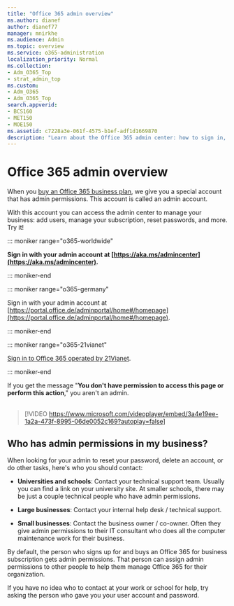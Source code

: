 ```yaml
---
title: "Office 365 admin overview"
ms.author: dianef
author: dianef77
manager: mnirkhe
ms.audience: Admin
ms.topic: overview
ms.service: o365-administration
localization_priority: Normal
ms.collection:
- Adm_O365_Top
- strat_admin_top
ms.custom:
- Adm_O365
- Adm_O365_Top
search.appverid:
- BCS160
- MET150
- MOE150
ms.assetid: c7228a3e-061f-4575-b1ef-adf1d1669870
description: "Learn about the Office 365 admin center: how to sign in, who your admin is, and watch a video introduction about it."
---
```


# Office 365 admin overview 

  
When you [buy an Office 365 business plan](https://go.microsoft.com/fwlink/?linkid=856886), we give you a special account that has admin permissions. This account is called an admin account.
  
With this account you can access the admin center to manage your business: add users, manage your subscription, reset passwords, and more. Try it!
  
::: moniker range="o365-worldwide"

 **Sign in with your admin account at [https://aka.ms/admincenter](https://aka.ms/admincenter).**

::: moniker-end

::: moniker range="o365-germany"

Sign in with your admin account at [https://portal.office.de/adminportal/home#/homepage](https://portal.office.de/adminportal/home#/homepage).

::: moniker-end

::: moniker range="o365-21vianet"

[Sign in to Office 365 operated by 21Vianet](https://login.partner.microsoftonline.cn).

::: moniker-end

If you get the message "**You don't have permission to access this page or perform this action**," you aren't an admin.
<br><br>    
> [!VIDEO https://www.microsoft.com/videoplayer/embed/3a4e19ee-1a2a-473f-8995-06de0052c169?autoplay=false]
  
## Who has admin permissions in my business?
<a name="bkmk_admin"> </a>

When looking for your admin to reset your password, delete an account, or do other tasks, here's who you should contact:
  
- **Universities and schools**: Contact your technical support team. Usually you can find a link on your university site. At smaller schools, there may be just a couple technical people who have admin permissions. 
    
- **Large businesses**: Contact your internal help desk / technical support. 
    
- **Small businesses**: Contact the business owner / co-owner. Often they give admin permissions to their IT consultant who does all the computer maintenance work for their business. 
    
By default, the person who signs up for and buys an Office 365 for business subscription gets admin permissions. That person can assign admin permissions to other people to help them manage Office 365 for their organization.
  
If you have no idea who to contact at your work or school for help, try asking the person who gave you your user account and password.
  

